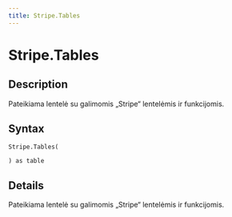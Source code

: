 ```yaml
---
title: Stripe.Tables
---
```


# Stripe.Tables


## Description

Pateikiama lentelė su galimomis „Stripe“ lentelėmis ir funkcijomis.


## Syntax

```powerquery
Stripe.Tables(

) as table
```


## Details

Pateikiama lentelė su galimomis „Stripe“ lentelėmis ir funkcijomis.


